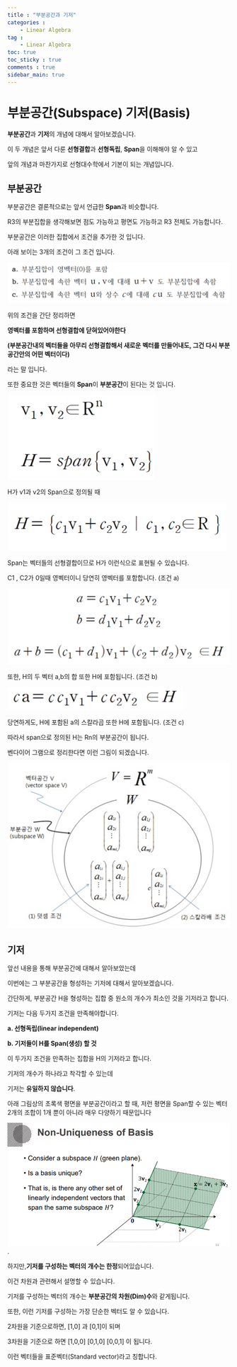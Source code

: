 ```yaml
---
title : "부분공간과 기저"
categories :
    - Linear Algebra
tag :
    - Linear Algebra
toc: true
toc_sticky : true
comments : true
sidebar_main: true
---
```


# 부분공간(Subspace) 기저(Basis)

**부분공간**과 **기저**의 개념에 대해서 알아보겠습니다.

이 두 개념은 앞서 다룬 **선형결합**과 **선형독립**, **Span**을 이해해야 알 수 있고

앞의 개념과 마찬가지로 선형대수학에서 기본이 되는 개념입니다.



## 부분공간



부분공간은 결론적으로는 앞서 언급한 **Span**과 비슷합니다. 

R3의 부분집합을 생각해보면 점도 가능하고 평면도 가능하고  R3 전체도 가능합니다.

부분공간은 이러한 집합에서 조건을 추가한 것 입니다. 

아래 보이는 3개의 조건이 그 조건 입니다.

![subspace](../../images/subspace.png)

위의 조건을 간단 정리하면 

**영벡터를 포함하며 선형결합에 닫혀있어야한다**

**(부분공간내의 벡터들을 아무리 선형결합해서 새로운 벡터를 만들어내도, 그건 다시 부분공간안의 어떤 벡터이다)** 

라는 말 입니다.



또한 중요한 것은 벡터들의 **Span**이 **부분공간**이 된다는 것 입니다.

<img src="../../images/Span.png" alt="Span" style="zoom:50%;" />

H가 v1과 v2의 Span으로 정의될 때

<img src="../../images/span2.png" alt="span2" style="zoom:50%;" />

Span는 벡터들의 선형결합이므로 H가 이런식으로 표현될 수 있습니다.

C1 , C2가 0일때 영벡터이니 당연히 영벡터를 포함합니다. (조건 a)



<img src="../../images/Span3.png" alt="Span3" style="zoom:50%;" />



또한, H의 두 벡터 a,b의 합 또한 H에 포함됩니다. (조건 b)



<img src="../../images/span4.png" alt="span4" style="zoom:50%;" />

당연하게도, H에 포함된 a의 스칼라곱 또한 H에 포함됩니다. (조건 c)

따라서 span으로 정의된 H는 Rn의 부분공간이 됩니다.

벤다이어 그램으로 정리한다면 이런 그림이 되겠습니다.

<img src="../../images/subspace2.png" alt="subspace2" style="zoom:50%;" />



## 기저

앞선 내용을 통해 부분공간에 대해서 알아보았는데

이번에는 그 부분공간을 형성하는 기저에 대해서 알아보겠습니다.

간단하게, 부분공간 H을 형성하는 집합 중 원소의 개수가 최소인 것을 기저라고 합니다.

기저는 다음 두가지 조건을 만족해야합니다.

**a. 선형독립(linear independent)**

**b. 기저들이 H를 Span(생성) 할 것**

이 두가지 조건을 만족하는 집합을 H의 기저라고 합니다.





기저의 개수가 하나라고 착각할 수 있는데

기저는 **유일하지 않습니다**. 

아래 그림상의 초록색 평면을 부분공간이라고 할 때, 저런 평면을 Span할 수 있는 벡터 2개의 조합이 1개 뿐이 아니라 매우 다양하기 때문입니다

![img](../../images/img.png).

하지만,**기저를 구성하는 벡터의 개수는 한정**되어있습니다.

이건 차원과 관련해서 설명할 수 있습니다.

기저를 구성하는 벡터의 개수는 **부분공간의 차원(Dim)수**와 같게됩니다.

또한, 이런 기저를 구성하는 가장 단순한 벡터도 알 수 있습니다.

2차원을 기준으로하면, [1,0] 과 [0,1]이 되며

3차원을 기준으로 하면 [1,0,0] [0,1,0] [0,0,1] 이 됩니다.

 이런 벡터들을 표준벡터(Standard vector)라고 칭합니다.